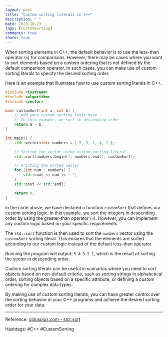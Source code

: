 ```yaml
---
layout: post
title: "Custom sorting literals in C++"
description: " "
date: 2023-10-23
tags: [CustomSorting]
comments: true
share: true
---
```


When sorting elements in C++, the default behavior is to use the less-than operator (`<`) for comparisons. However, there may be cases where you want to sort elements based on a custom ordering that is not defined by the default comparison operator. In such cases, you can make use of custom sorting literals to specify the desired sorting order.

Here is an example that illustrates how to use custom sorting literals in C++.

```cpp
#include <iostream>
#include <algorithm>
#include <vector>

bool customSort(int a, int b) {
    // Add your custom sorting logic here
    // In this example, we sort in descending order
    return a > b;
}

int main() {
    std::vector<int> numbers = { 5, 3, 1, 4, 2 };

    // Sorting the vector using custom sorting literal
    std::sort(numbers.begin(), numbers.end(), customSort);

    // Printing the sorted vector
    for (int num : numbers) {
        std::cout << num << " ";
    }
    std::cout << std::endl;

    return 0;
}
```

In the code above, we have declared a function `customSort` that defines our custom sorting logic. In this example, we sort the integers in descending order by using the greater-than operator (`>`). However, you can implement any custom logic based on your specific requirements.

The `std::sort` function is then used to sort the `numbers` vector using the `customSort` sorting literal. This ensures that the elements are sorted according to our custom logic instead of the default less-than operator.

Running the program will output: `5 4 3 2 1`, which is the result of sorting the vector in descending order.

Custom sorting literals can be useful in scenarios where you need to sort objects based on non-default criteria, such as sorting strings in alphabetical order, sorting objects based on a specific attribute, or defining a custom ordering for complex data types.

By making use of custom sorting literals, you can have greater control over the sorting behavior in your C++ programs and achieve the desired sorting order for your data.

---

Reference: [cplusplus.com - std::sort](http://www.cplusplus.com/reference/algorithm/sort/)

Hashtags: #C++ #CustomSorting